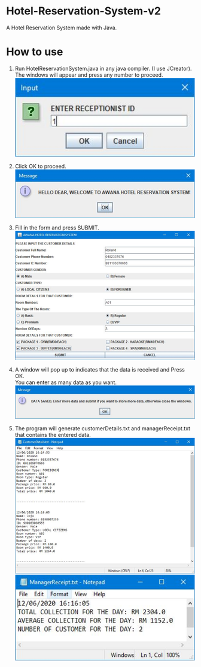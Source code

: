 # Hotel-Reservation-System-v2
A Hotel Reservation System made with Java.

# How to use
1. Run HotelReservationSystem.java in any java compiler. (I use JCreator). 
   <br>The windows will appear and press any number to proceed.
   <img src="How_to_use/1.JPG" width="500px">
   
   
2. Click OK to proceed.                                                     
   <img src="How_to_use/2.JPG" width="500px">


3. Fill in the form and press SUBMIT.                 
   <img src="How_to_use/3.JPG" width="500px">
   
   
4. A window will pop up to indicates that the data is received and Press OK.
   <br>You can enter as many data as you want.                                
   <img src="How_to_use/4.JPG" width="500px">


6. The program will generate customerDetails.txt and managerReceipt.txt that contains the entered data.
   <img src="How_to_use/5.JPG" width="500px">
   <img src="How_to_use/6.JPG" width="500px">
